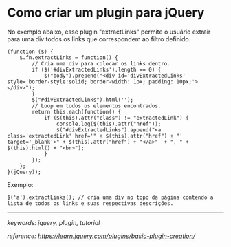 # Como criar um plugin para jQuery

No exemplo abaixo, esse plugin "extractLinks" permite o usuário extrair para uma div todos os links que correspondem ao filtro definido.

```
(function ($) {
	$.fn.extractLinks = function() {
		// Cria uma div para colocar os links dentro.
		if ($('#divExtractedLinks').length == 0) {
			$("body").prepend("<div id='divExtractedLinks' style='border-style:solid; border-width: 1px; padding: 10px;'></div>");
		}
		$("#divExtractedLinks").html('');
		// Loop em todos os elementos encontrados.
		return this.each(function() {
			if ($(this).attr("class") != "extractedLink") {
				console.log($(this).attr("href"));
				$("#divExtractedLinks").append("<a class='extractedLink' href='" + $(this).attr("href") + "' target='_blank'>" + $(this).attr("href") + "</a>"  + ", " + $(this).html() + "<br>");
			}
		});
	};
}(jQuery));
```

Exemplo:

```
$('a').extractLinks(); // cria uma div no topo da página contendo a lista de todos os links e suas respectivas descrições.
```

---

*keywords: jquery, plugin, tutorial*

*reference: https://learn.jquery.com/plugins/basic-plugin-creation/*
